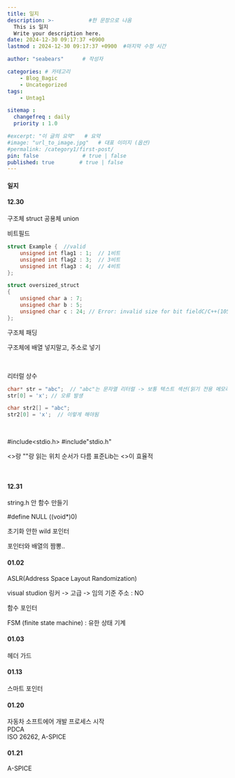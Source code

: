 ```yaml
---
title: 일지
description: >-           #한 문장으로 나옴
  This is 일지
  Write your description here.
date: 2024-12-30 09:17:37 +0900
lastmod : 2024-12-30 09:17:37 +0900  #마지막 수정 시간

author: "seabears"      # 작성자

categories: # 카테고리
    - Blog_Bagic
    - Uncategorized  
tags: 
    - Untag1

sitemap :
  changefreq : daily
  priority : 1.0

#excerpt: "이 글의 요약"   # 요약
#image: "url_to_image.jpg"   # 대표 이미지 (옵션)
#permalink: /category1/first-post/
pin: false              # true | false
published: true        # true | false
---
```


#### 일지

#### 12.30
구조체 struct
공용체 union

비트필드
```c
struct Example {  //valid
    unsigned int flag1 : 1;  // 1비트
    unsigned int flag2 : 3;  // 3비트
    unsigned int flag3 : 4;  // 4비트
};

struct oversized_struct
{
    unsigned char a : 7;
    unsigned char b : 5;
    unsigned char c : 24; // Error: invalid size for bit fieldC/C++(105)
};
```

구조체 패딩

구조체에 배열 넣지말고, 주소로 넣기


<br>


리터럴 상수

```c
char* str = "abc";  // "abc"는 문자열 리터럴 -> 보통 텍스트 섹션(읽기 전용 메모리)
str[0] = 'x'; // 오류 발생

char str2[] = "abc";
str2[0] = 'x';  // 이렇게 해야됨
```


<br>

#include<stdio.h>
#include"stdio.h"

<>랑 ""랑 읽는 위치 순서가 다름 표준Lib는 <>이 효율적

<br>






#### 12.31
string.h 안 함수 만들기

#define NULL ((void*)0)

초기화 안한 wild 포인터

포인터와 배열의 짬뽕..


#### 01.02

ASLR(Address Space Layout Randomization)

visual studion
링커 -> 고급 -> 임의 기준 주소 : NO

함수 포인터

FSM (finite state machine) : 유한 상태 기계

#### 01.03
헤더 가드



#### 01.13
스마트 포인터  

#### 01.20
자동차 소프트에어 개발 프로세스 시작  
PDCA  
ISO 26262, A-SPICE 


#### 01.21
A-SPICE